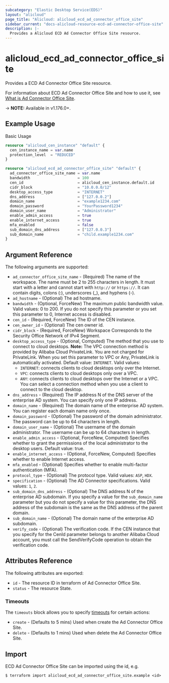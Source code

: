 ```yaml
---
subcategory: "Elastic Desktop Service(EDS)"
layout: "alicloud"
page_title: "Alicloud: alicloud_ecd_ad_connector_office_site"
sidebar_current: "docs-alicloud-resource-ecd-ad-connector-office-site"
description: |-
  Provides a Alicloud ECD Ad Connector Office Site resource.
---
```


# alicloud\_ecd\_ad\_connector\_office\_site

Provides a ECD Ad Connector Office Site resource.

For information about ECD Ad Connector Office Site and how to use it, see [What is Ad Connector Office Site](https://www.alibabacloud.com/help/en/elastic-desktop-service/latest/createadconnectorofficesite).

-> **NOTE:** Available in v1.176.0+.

## Example Usage

Basic Usage

```terraform
resource "alicloud_cen_instance" "default" {
  cen_instance_name = var.name
  protection_level  = "REDUCED"
}

resource "alicloud_ecd_ad_connector_office_site" "default" {
  ad_connector_office_site_name = var.name
  bandwidth                     = 100
  cen_id                        = alicloud_cen_instance.default.id
  cidr_block                    = "10.0.0.0/12"
  desktop_access_type           = "INTERNET"
  dns_address                   = ["127.0.0.2"]
  domain_name                   = "example1234.com"
  domain_password               = "YourPassword1234"
  domain_user_name              = "Administrator"
  enable_admin_access           = true
  enable_internet_access        = true
  mfa_enabled                   = false
  sub_domain_dns_address        = ["127.0.0.3"]
  sub_domain_name               = "child.example1234.com"
}
```

## Argument Reference

The following arguments are supported:

* `ad_connector_office_site_name` - (Required) The name of the workspace. The name must be 2 to 255 characters in length. It must start with a letter and cannot start with `http://` or `https://`. It can contain digits, colons (:), underscores (_), and hyphens (-).
* `ad_hostname` - (Optional) The ad hostname.
* `bandwidth` - (Optional, ForceNew) The maximum public bandwidth value. Valid values: 0 to 200. If you do not specify this parameter or you set this parameter to 0, Internet access is disabled.
* `cen_id` - (Required, ForceNew) The ID of the CEN instance.
* `cen_owner_id` - (Optional) The cen owner id.
* `cidr_block` - (Required, ForceNew) Workspace Corresponds to the Security Office Network of IPv4 Segment.
* `desktop_access_type` - (Optional, Computed) The method that you use to connect to cloud desktops. **Note:** The VPC connection method is provided by Alibaba Cloud PrivateLink. You are not charged for PrivateLink. When you set this parameter to VPC or Any, PrivateLink is automatically activated. Default value: `INTERNET`. Valid values:
  - `INTERNET`: connects clients to cloud desktops only over the Internet.
  - `VPC`: connects clients to cloud desktops only over a VPC.
  - `ANY`: connects clients to cloud desktops over the Internet or a VPC. You can select a connection method when you use a client to connect to the cloud desktop.
* `dns_address` - (Required) The IP address N of the DNS server of the enterprise AD system. You can specify only one IP address.
* `domain_name` - (Required) The domain name of the enterprise AD system. You can register each domain name only once.
* `domain_password` - (Optional) The password of the domain administrator. The password can be up to 64 characters in length.
* `domain_user_name` - (Optional) The username of the domain administrator. The username can be up to 64 characters in length.
* `enable_admin_access` - (Optional, ForceNew, Computed) Specifies whether to grant the permissions of the local administrator to the desktop users. Default value: true.
* `enable_internet_access` - (Optional, ForceNew, Computed) Specifies whether to enable Internet access.
* `mfa_enabled` - (Optional) Specifies whether to enable multi-factor authentication (MFA).
* `protocol_type` - (Optional) The protocol type. Valid values: `ASP`, `HDX`.
* `specification` - (Optional) The AD Connector specifications. Valid values: `1`, `2`.
* `sub_domain_dns_address` - (Optional) The DNS address N of the enterprise AD subdomain. If you specify a value for the `sub_domain_name` parameter but you do not specify a value for this parameter, the DNS address of the subdomain is the same as the DNS address of the parent domain.
* `sub_domain_name` - (Optional) The domain name of the enterprise AD subdomain.
* `verify_code` - (Optional) The verification code. If the CEN instance that you specify for the CenId parameter belongs to another Alibaba Cloud account, you must call the SendVerifyCode operation to obtain the verification code.

## Attributes Reference

The following attributes are exported:

* `id` - The resource ID in terraform of Ad Connector Office Site.
* `status` - The resource State.

### Timeouts

The `timeouts` block allows you to specify [timeouts](https://www.terraform.io/docs/configuration-0-11/resources.html#timeouts) for certain actions:

* `create` - (Defaults to 5 mins) Used when create the Ad Connector Office Site.
* `delete` - (Defaults to 1 mins) Used when delete the Ad Connector Office Site.


## Import

ECD Ad Connector Office Site can be imported using the id, e.g.

```shell
$ terraform import alicloud_ecd_ad_connector_office_site.example <id>
```